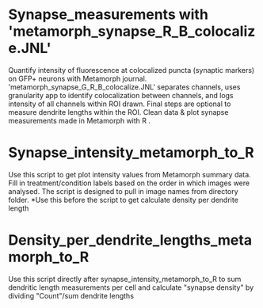 # Synapse_measurements with 'metamorph_synapse_R_B_colocalize.JNL'
Quantify intensity of fluorescence at colocalized puncta (synaptic markers) on GFP+ neurons with Metamorph journal.
'metamorph_synapse_G_R_B_colocalize.JNL' separates channels, uses granularity app to identify colocalization between channels, and logs intensity of all channels within ROI drawn. Final steps are optional to measure dendrite lengths within the ROI.
Clean data & plot synapse measurements made in Metamorph with R .

# Synapse_intensity_metamorph_to_R
Use this script to get plot intensity values from Metamorph summary data.
Fill in treatment/condition labels based on the order in which images were analysed. The script is designed to pull in image names from directory folder.
*Use this before the script to get calculate density per dendrite length

# Density_per_dendrite_lengths_metamorph_to_R
Use this script directly after synapse_intensity_metamorph_to_R to sum dendritic length measurements per cell and calculate "synapse density" by dividing "Count"/sum dendrite lengths
